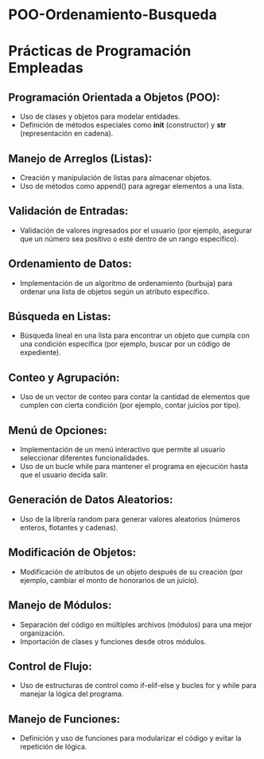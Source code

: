 # POO-Ordenamiento-Busqueda

# Prácticas de Programación Empleadas

## Programación Orientada a Objetos (POO):
+ Uso de clases y objetos para modelar entidades.
+ Definición de métodos especiales como __init__ (constructor) y __str__ (representación en cadena).

## Manejo de Arreglos (Listas):
+ Creación y manipulación de listas para almacenar objetos.
+ Uso de métodos como append() para agregar elementos a una lista.

## Validación de Entradas:
+ Validación de valores ingresados por el usuario (por ejemplo, asegurar que un número sea positivo o esté dentro de un rango específico).

## Ordenamiento de Datos:
+ Implementación de un algoritmo de ordenamiento (burbuja) para ordenar una lista de objetos según un atributo específico.

## Búsqueda en Listas:
+ Búsqueda lineal en una lista para encontrar un objeto que cumpla con una condición específica (por ejemplo, buscar por un código de expediente).

## Conteo y Agrupación:
+ Uso de un vector de conteo para contar la cantidad de elementos que cumplen con cierta condición (por ejemplo, contar juicios por tipo).

## Menú de Opciones:
+ Implementación de un menú interactivo que permite al usuario seleccionar diferentes funcionalidades.
+ Uso de un bucle while para mantener el programa en ejecución hasta que el usuario decida salir.

## Generación de Datos Aleatorios:
+ Uso de la librería random para generar valores aleatorios (números enteros, flotantes y cadenas).

## Modificación de Objetos:
+ Modificación de atributos de un objeto después de su creación (por ejemplo, cambiar el monto de honorarios de un juicio).

## Manejo de Módulos:
+ Separación del código en múltiples archivos (módulos) para una mejor organización.
+ Importación de clases y funciones desde otros módulos.

## Control de Flujo:
+ Uso de estructuras de control como if-elif-else y bucles for y while para manejar la lógica del programa.

## Manejo de Funciones:
+ Definición y uso de funciones para modularizar el código y evitar la repetición de lógica.
